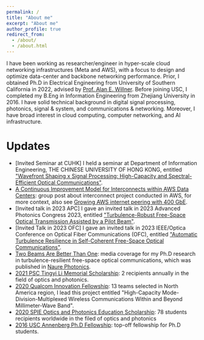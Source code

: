 ```yaml
---
permalink: /
title: "About me"
excerpt: "About me"
author_profile: true
redirect_from: 
  - /about/
  - /about.html
---
```


I have been working as researcher/engineer in hyper-scale cloud networking infrastructures (Meta and AWS), with a focus to design and optimize data-center and backbone networking performance. Prior, I obtained Ph.D in Electrical Engineering from University of Southern California in 2022, advised by [Prof. Alan E. Willner](https://ee.usc.edu/~willner/). Before joining USC, I completed my B.Eng in Information Engineering from Zhejiang University in 2016. I have solid technical background in digital signal processing, photonics, signal & system, and communications & networking. Moreover, I have broad interest in cloud computing, computer networking, and AI infrastructure.

Updates
============================
* [Invited Seminar at CUHK] I held a seminar at Department of Information Engineering, THE CHINESE UNIVERSITY OF HONG KONG, entitled ["Wavefront Shaping x Signal Processing: High-Capacity and Spectral-Efficient Optical Communications"](chrome-extension://efaidnbmnnnibpcajpcglclefindmkaj/https://www.ie.cuhk.edu.hk/wp-content/uploads/2024/01/20240129_sem0224_Dr.-ZHANG-Runzhou-_POV.pdf).
* [A Continuous Improvement Model for Interconnects within AWS Data Centers](https://aws.amazon.com/blogs/networking-and-content-delivery/a-continuous-improvement-model-for-interconnects-within-aws-data-centers/): group post about interconnect project conducted in AWS, for more context, also see [Growing AWS internet peering with 400 GbE](https://aws.amazon.com/blogs/networking-and-content-delivery/growing-aws-internet-peering-with-400-gbe/).
* [Invited talk in 2023 APC] I gave an invited talk in 2023 Advanced Photonics Congress 2023, entitled ["Turbulence-Robust Free-Space Optical Transmission Assisted by a Pilot Beam"](https://opg.optica.org/abstract.cfm?uri=Networks-2023-NeM4B.3).
* [Invited Talk in 2023 OFC] I gave an invited talk in 2023 IEEE/Optica Conference on Optical Fiber Communications (OFC), entitled ["Automatic Turbulence Resilience in Self-Coherent Free-Space Optical Communications"](https://opg.optica.org/abstract.cfm?uri=OFC-2023-M1J.4).
* [Two Beams Are Better Than One](https://viterbischool.usc.edu/news/2021/10/two-beams-are-better-than-one/): media coverage for my Ph.D research in turbulence-resilient free-space optical communications, which was published in [Naure Photonics](https://www.nature.com/articles/s41566-021-00877-w).
* [2021 PSC Tingyi Li Memorial Scholarship](https://psc-sc.org/tingye-li-memorial-scholarship-announcement-and-winners/): 2 recipients annually in the field of optics and photonics.
* [2020 Qualcom Innovation Fellowship](https://www.qualcomm.com/research/university-relations/innovation-fellowship): 13 teams selected in North America region, I lead this project entitled "High-Capacity Mode-Division-Multiplexed Wireless Communications Within and Beyond Millimeter-Wave Band".
* [2020 SPIE Optics and Photonics Education Scholarship](https://spie.org/Documents/Courses/Education_Outreach/Scholarships/2020/Runzhou-Zhang-PR20.pdf): 78 students recipients worldwide in the filed of optics and photonics
* [2016 USC Annenberg Ph.D Fellowship](https://graduateschool.usc.edu/fellowships/fellowships-for-phd-students/): top-off fellowship for Ph.D students.
